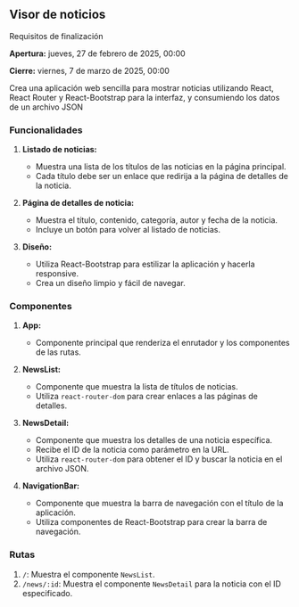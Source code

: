 ## Visor de noticios

Requisitos de finalización

**Apertura:** jueves, 27 de febrero de 2025, 00:00

**Cierre:** viernes, 7 de marzo de 2025, 00:00

Crea una aplicación web sencilla para mostrar noticias utilizando React, React Router y React-Bootstrap para la interfaz, y consumiendo los datos de un archivo JSON 

### Funcionalidades

1. **Listado de noticias:**
    
    - Muestra una lista de los títulos de las noticias en la página principal.
    - Cada título debe ser un enlace que redirija a la página de detalles de la noticia.
2. **Página de detalles de noticia:**
    
    - Muestra el título, contenido, categoría, autor y fecha de la noticia.
    - Incluye un botón para volver al listado de noticias.
3. **Diseño:**
    
    - Utiliza React-Bootstrap para estilizar la aplicación y hacerla responsive.
    - Crea un diseño limpio y fácil de navegar.

### Componentes

1. **App:**
    
    - Componente principal que renderiza el enrutador y los componentes de las rutas.
2. **NewsList:**
    
    - Componente que muestra la lista de títulos de noticias.
    - Utiliza `react-router-dom` para crear enlaces a las páginas de detalles.
3. **NewsDetail:**
    
    - Componente que muestra los detalles de una noticia específica.
    - Recibe el ID de la noticia como parámetro en la URL.
    - Utiliza `react-router-dom` para obtener el ID y buscar la noticia en el archivo JSON.
4. **NavigationBar:**
    
    - Componente que muestra la barra de navegación con el título de la aplicación.
    - Utiliza componentes de React-Bootstrap para crear la barra de navegación.

### Rutas

1. `/`: Muestra el componente `NewsList`.
2. `/news/:id`: Muestra el componente `NewsDetail` para la noticia con el ID especificado.
